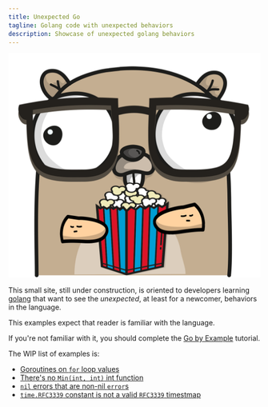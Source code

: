 ```yaml
---
title: Unexpected Go
tagline: Golang code with unexpected behaviors
description: Showcase of unexpected golang behaviors
---
```


![Unexpected gopher](gopher.png)

This small site, still under construction, is oriented to developers
learning [golang](https://golang.org) that want to see the _unexpected_,
at least for a newcomer, behaviors in the language.

This examples expect that reader is familiar with the language. 

If you're not familiar with it, you should complete the [Go by Example](https://gobyexample.com/)
tutorial.

The WIP list of examples is:
 - [Goroutines on `for` loop values](goroutines-on-loops.html)
 - [There's no `Min(int, int)` int function](theres-no-min-function.html)
 - [`nil` errors that are non-nil `error`s](nil-errors-that-are-non-nil-errors.html)
 - [`time.RFC3339` constant is not a valid `RFC3339` timestmap](time-rfc3339-is-not-a-valid-rfc3339.html)
